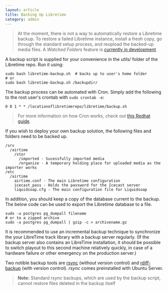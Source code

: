```yaml
---
layout: article
title: Backing Up Libretime
category: admin
---
```


> At the moment, there is not a way to automatically restore a Libretime backup.
> To restore a failed Libretime instance, install a fresh copy, go through the 
> standard setup process, and reupload the backed-up media files. A *Watched Folders* 
> feature is [currently in development](https://github.com/LibreTime/libretime/issues/70).

A backup script is supplied for your convenience in the *utils/* folder of the Libretime repo.
Run it using:

```
sudo bash libretime-backup.sh  # backs up to user's home folder
# or
sudo bash libretime-backup.sh /backupdir/
```

The backup process can be automated with Cron. Simply add the following to the root user's
crontab with `sudo crontab -e`:

```
0 0 1 * * /locationoflibretimerepo/libretime/backup.sh
```

> For more information on how Cron works, check out [this Redhat guide](https://www.redhat.com/sysadmin/automate-linux-tasks-cron).

If you wish to deploy your own backup solution, the following files and folders need to 
be backed up.

```
/srv
  /airtime
    /stor
      /imported - Sucessfully imported media
      /organize - A temporary holding place for uploaded media as the importer works
/etc
  /airtime
    airtime.conf - The main Libretime configuration
    icecast_pass - Holds the password for the Icecast server
    liquidsoap.cfg - The main configuration file for Liquidsoap
```

In addition, you should keep a copy of the database current to the backup. The below code 
can be used to export the Libretime database to a file.

```
sudo -u postgres pg_dumpall filename 
# or to a zipped archive
sudo -u postgres pg_dumpall | gzip -c > archivename.gz
```

It is recommended to use an incremental backup technique to synchronize
the your LibreTime track library with a backup server regularly. (If
the backup server also contains an LibreTime installation, it should be possible
to switch playout to this second machine relatively quickly, in case of a
hardware failure or other emergency on the production server.)

Two notible backup tools are [rsync](http://rsync.samba.org/) (without version control) and 
[rdiff-backup](http://www.nongnu.org/rdiff-backup/) (with version control). *rsync* comes
preinstalled with Ubuntu Server.

> **Note:** Standard *rsync* backups, which are used by the backup script, cannot restore files deleted in the backup itself

